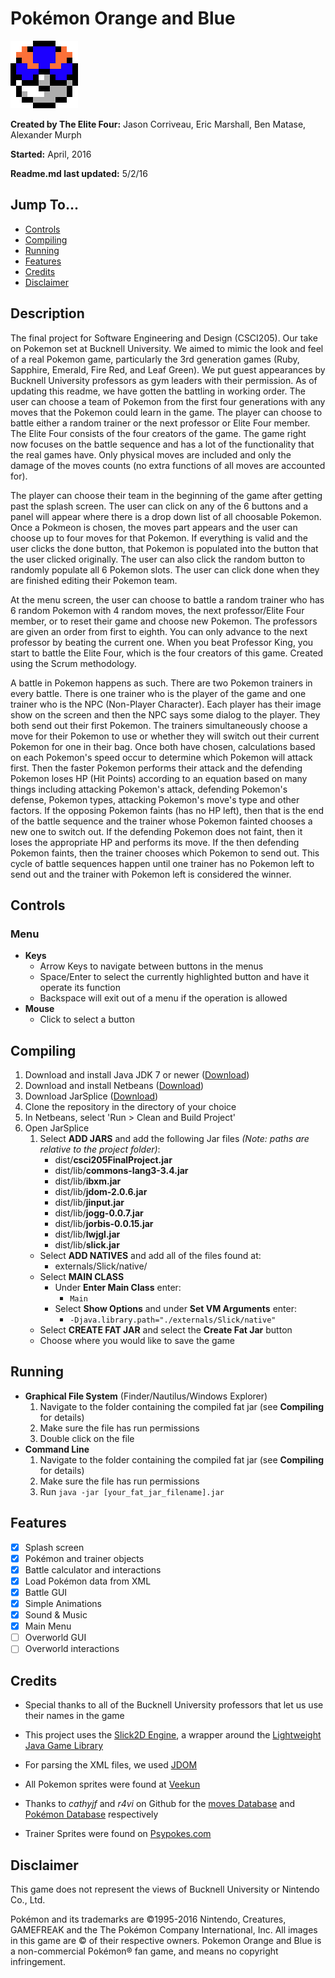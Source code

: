 
# Pokémon Orange and Blue
![Pokeball Logo](res/Images/GreatBall.png "Logo")

__Created by The Elite Four:__ Jason Corriveau, Eric Marshall, Ben Matase,
                                Alexander Murph

__Started:__ April, 2016

__Readme.md last updated:__ 5/2/16

## Jump To...
- [Controls](#controls "Go to Controls")
- [Compiling](#compiling "Go to Compiling")
- [Running](#running "Go to Running")
- [Features](#features "Go to Features")
- [Credits](#credits "Go to Credits")
- [Disclaimer](#disclaimer "Go to Disclaimer")


## Description

The final project for Software Engineering and Design (CSCI205).  Our take
on Pokemon set at Bucknell University.  We aimed to mimic the look and feel
of a real Pokemon game, particularly the 3rd generation games (Ruby, Sapphire,
Emerald, Fire Red, and Leaf Green).  We put guest appearances by
Bucknell University professors as gym leaders with their permission.  As of
updating this readme, we have gotten the battling in working order.  The
user can choose a team of Pokemon from the first four generations with any
moves that the Pokemon could learn in the game.  The player can choose to
battle either a random trainer or the next professor or Elite Four member.
The Elite Four consists of the four creators of the game. The game right now
focuses on the battle sequence and has a lot of the functionality that the
real games have.  Only physical moves are included and only the damage of
the moves counts (no extra functions of all moves are accounted for).

The player can choose their team in the beginning of the game after
getting past the splash screen.  The user can click on any of the 6 buttons
and a panel will appear where there is a drop down list of all choosable
Pokemon.  Once a Pokmeon is chosen, the moves part appears and the user
can choose up to four moves for that Pokemon.  If everything is valid and
the user clicks the done button, that Pokemon is populated into the button
that the user clicked originally.  The user can also click the random
button to randomly populate all 6 Pokemon slots.  The user can click done
when they are finished editing their Pokemon team.

At the menu screen, the user can choose to battle a random trainer who
has 6 random Pokemon with 4 random moves, the next professor/Elite Four
member, or to reset their game and choose new Pokemon.  The professors are
given an order from first to eighth.  You can only advance to the next
professor by beating the current one.  When you beat Professor King, you
start to battle the Elite Four, which is the four creators of this game.
Created using the Scrum methodology.

A battle in Pokemon happens as such.  There are two Pokemon trainers in
every battle.  There is one trainer who is the player of the game and one
trainer who is the NPC (Non-Player Character). Each player has their image
show on the screen and then the NPC says some dialog to the player.  They
both send out their first Pokemon.  The trainers simultaneously choose a
move for their Pokemon to use or whether they will switch out their current
Pokemon for one in their bag.  Once both have chosen, calculations based on
each Pokemon's speed occur to determine which Pokemon will attack first.
Then the faster Pokemon performs their attack and the defending Pokemon loses
HP (Hit Points) according to an equation based on many things including
attacking Pokemon's attack, defending Pokemon's defense, Pokemon types,
attacking Pokemon's move's type and other factors.  If the opposing Pokemon
faints (has no HP left), then that is the end of the battle sequence and the
trainer whose Pokemon fainted chooses a new one to switch out.  If the
defending Pokemon does not faint, then it loses the appropriate HP and
performs its move.  If the then defending Pokemon faints, then the
trainer chooses which Pokemon to send out.  This cycle of battle sequences
happen until one trainer has no Pokemon left to send out and the trainer
with Pokemon left is considered the winner.


## Controls

### Menu
- __Keys__
    - Arrow Keys to navigate between buttons in the menus
    - Space/Enter to select the currently highlighted button and have it operate its function
    - Backspace will exit out of a menu if the operation is allowed
- __Mouse__
    - Click to select a button

## Compiling

1. Download and install Java JDK 7 or newer
    ([Download](http://www.oracle.com/technetwork/java/javase/downloads/index.html))
2. Download and install Netbeans ([Download](https://netbeans.org/))
3. Download JarSplice ([Download](http://ninjacave.com/jarsplice))
4. Clone the repository in the directory of your choice
5. In Netbeans, select 'Run > Clean and Build Project'
6. Open JarSplice
    1. Select __ADD JARS__ and add the following Jar files _(Note: paths are relative to the project folder)_:
        - dist/__csci205FinalProject.jar__
        - dist/lib/__commons-lang3-3.4.jar__
        - dist/lib/__ibxm.jar__
        - dist/lib/__jdom-2.0.6.jar__
        - dist/lib/__jinput.jar__
        - dist/lib/__jogg-0.0.7.jar__
        - dist/lib/__jorbis-0.0.15.jar__
        - dist/lib/__lwjgl.jar__
        - dist/lib/__slick.jar__
    - Select __ADD NATIVES__ and add all of the files found at:
        - externals/Slick/native/
    - Select __MAIN CLASS__
        - Under __Enter Main Class__ enter:
            - `Main`
        - Select __Show Options__ and under __Set VM Arguments__ enter:
            - `-Djava.library.path="./externals/Slick/native"`
    - Select __CREATE FAT JAR__ and select the __Create Fat Jar__ button
    - Choose where you would like to save the game

## Running
- __Graphical File System__ (Finder/Nautilus/Windows Explorer)
    1. Navigate to the folder containing the compiled fat jar (see __Compiling__ for details)
    2. Make sure the file has run permissions
    3. Double click on the file
- __Command Line__
    1. Navigate to the folder containing the compiled fat jar (see __Compiling__ for details)
    2. Make sure the file has run permissions
    3. Run `java -jar [your_fat_jar_filename].jar`

## Features
- [x] Splash screen
- [x] Pokémon and trainer objects
- [x] Battle calculator and interactions
- [x] Load Pokémon data from XML
- [x] Battle GUI
- [x] Simple Animations
- [x] Sound & Music
- [x] Main Menu
- [ ] Overworld GUI
- [ ] Overworld interactions

## Credits
- Special thanks to all of the Bucknell University professors that let us use their names in
    the game

- This project uses the [Slick2D Engine](http://slick.ninjacave.com/ "Slick2D Website"), a wrapper
    around the [Lightweight Java Game Library](https://www.lwjgl.org/ "LWJGL Website")

- For parsing the XML files, we used [JDOM](http://www.jdom.org/ "JDOM Website")

- All Pokemon sprites were found at [Veekun](http://veekun.com/dex/downloads "Veekun Website")

- Thanks to _cathyjf_ and _r4vi_ on Github for the
    [moves Database](https://github.com/cathyjf/PokemonLabBot/blob/master/moves.xml "Moves Database on Github")
    and [Pokémon Database](https://github.com/r4vi/zipper-demo/blob/master/resources/pokemon.xml "Pokémon Database on Github")
    respectively

- Trainer Sprites were found on [Psypokes.com](http://i32.tinypic.com/n4blzt.jpg "Psypokes")

## Disclaimer
This game does not represent the views of Bucknell University or Nintendo Co., Ltd.

Pokémon and its trademarks are ©1995-2016 Nintendo, Creatures, GAMEFREAK and the The Pokémon Company International, Inc. All images in this game are © of their respective owners. Pokemon Orange and Blue is a non-commercial Pokémon® fan game, and means no copyright infringement.
